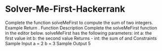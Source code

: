 # Solver-Me-First-Hackerrank
Complete the function solveMeFirst to compute the sum of two integers.  Example   Return .  Function Description  Complete the solveMeFirst function in the editor below.  solveMeFirst has the following parameters:  int a: the first value int b: the second value Returns - int: the sum of  and   Constraints   Sample Input  a = 2 b = 3 Sample Output  5
